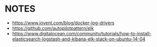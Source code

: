 NOTES
=====

-	https://www.joyent.com/blog/docker-log-drivers
-	https://github.com/autopilotpattern/elk
- https://www.digitalocean.com/community/tutorials/how-to-install-elasticsearch-logstash-and-kibana-elk-stack-on-ubuntu-14-04
